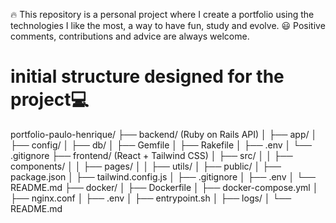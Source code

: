 
🔥 This repository is a personal project where I create a portfolio using the technologies I like the most, a way to have fun, study and evolve.
😃 Positive comments, contributions and advice are always welcome.

# initial structure designed for the project💻

portfolio-paulo-henrique/
├── backend/ (Ruby on Rails API)
│   ├── app/
│   ├── config/
│   ├── db/
│   ├── Gemfile
│   ├── Rakefile
│   ├── .env
│   └── .gitignore
├── frontend/ (React + Tailwind CSS)
│   ├── src/
│   │   ├── components/
│   │   ├── pages/
│   │   ├── utils/
│   ├── public/
│   ├── package.json
│   ├── tailwind.config.js
│   ├── .gitignore
│   ├── .env
│   └── README.md
├── docker/
│   ├── Dockerfile
│   ├── docker-compose.yml
│   ├── nginx.conf
│   ├── .env
│   ├── entrypoint.sh
│   ├── logs/
│   └── README.md
